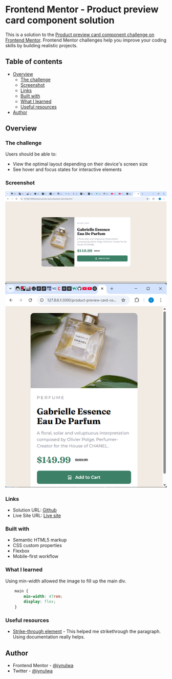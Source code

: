 # Frontend Mentor - Product preview card component solution

This is a solution to the [Product preview card component challenge on Frontend Mentor](https://www.frontendmentor.io/challenges/product-preview-card-component-GO7UmttRfa). Frontend Mentor challenges help you improve your coding skills by building realistic projects. 

## Table of contents

- [Overview](#overview)
  - [The challenge](#the-challenge)
  - [Screenshot](#screenshot)
  - [Links](#links)
  - [Built with](#built-with)
  - [What I learned](#what-i-learned)
  - [Useful resources](#useful-resources)
- [Author](#author)


## Overview

### The challenge

Users should be able to:

- View the optimal layout depending on their device's screen size
- See hover and focus states for interactive elements

### Screenshot

![](./images/Screenshot%202025-04-06%20024424.png)
![](./images/Screenshot%202025-04-06%20024444.png)

### Links

- Solution URL: [Github](https://github.com/iynulwa/Product-preview)
- Live Site URL: [Live site](https://iynulwa.github.io/Product-preview/)

### Built with

- Semantic HTML5 markup
- CSS custom properties
- Flexbox
- Mobile-first workflow

### What I learned

Using min-width allowed the image to fill up the main div.

```css
    main {
        min-width: 47rem;
        display: flex;
    }
```

### Useful resources

- [Strike-through element](https://developer.mozilla.org/en-US/docs/Web/HTML/Element/s) - This helped me strikethrough the paragraph. Using documentation really helps.

## Author

- Frontend Mentor - [@iynulwa](https://www.frontendmentor.io/profile/iynulwa)
- Twitter - [@iynulwa](https://www.twitter.com/iynulwa)